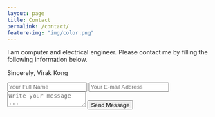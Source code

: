 ```yaml
---
layout: page
title: Contact
permalink: /contact/
feature-img: "img/color.png"
---
```


I am computer and electrical engineer. Please contact me by filling the following information below.

Sincerely,
Virak Kong


<form action="https://getsimpleform.com/messages?form_api_token=133e266d4491042c7a7adeba04f9dca9" method="post">
  <!-- the redirect_to is optional, the form will redirect to the referrer on submission -->
  <input type='hidden' name='redirect_to' value='http://virakkong.github.io/thank-you/' />
  <input type='text' name='name' placeholder='Your Full Name' />
  <input type='email' name='email' placeholder='Your E-mail Address' />
  <textarea name='message' placeholder='Write your message ...'></textarea>
  <input type='submit' value='Send Message' />
</form>
